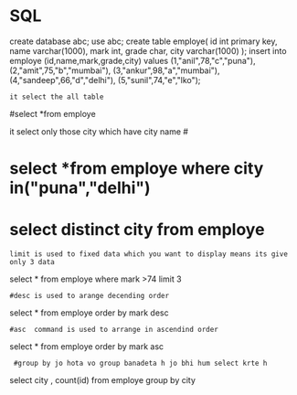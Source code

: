# SQL
create database abc;
use abc;
create table employe(
id int primary key,
name varchar(1000),
mark int,
 grade char,
 city varchar(1000)
 );
 insert into employe (id,name,mark,grade,city)
 values
 (1,"anil",78,"c","puna"),
  (2,"amit",75,"b","mumbai"),
   (3,"ankur",98,"a","mumbai"),
    (4,"sandeep",66,"d","delhi"),
     (5,"sunil",74,"e","lko");
     
    it select the all table 
  #select *from employe  

   it select only those city which have city name # 
 # select *from employe where city in("puna","delhi")

 # select distinct city from employe

    limit is used to fixed data which you want to display means its give only 3 data
  select * from employe where mark >74 limit 3

  
    #desc is used to arange decending order
  select * from employe order by mark desc

    #asc  command is used to arrange in ascendind order 
  select * from employe order by mark asc



     #group by jo hota vo group banadeta h jo bhi hum select krte h 
  select city , count(id)
     from employe group by city 


     
